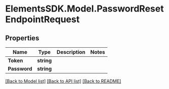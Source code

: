 # ElementsSDK.Model.PasswordResetEndpointRequest

## Properties

Name | Type | Description | Notes
------------ | ------------- | ------------- | -------------
**Token** | **string** |  | 
**Password** | **string** |  | 

[[Back to Model list]](../README.md#documentation-for-models) [[Back to API list]](../README.md#documentation-for-api-endpoints) [[Back to README]](../README.md)

